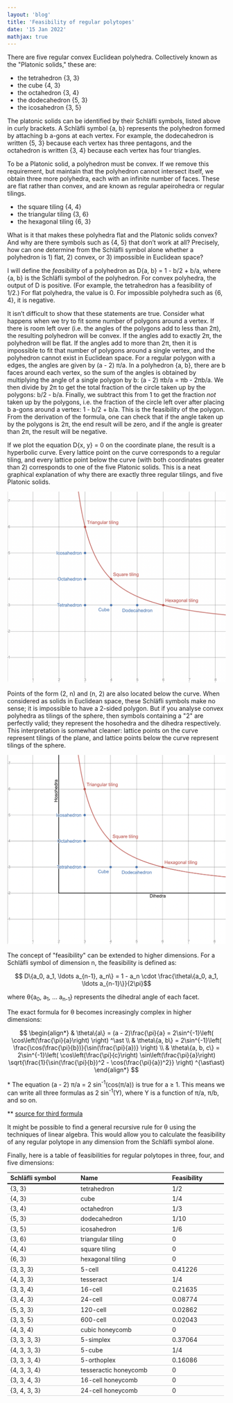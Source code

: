 ```yaml
---
layout: 'blog'
title: 'Feasibility of regular polytopes'
date: '15 Jan 2022'
mathjax: true
---
```


<style>
  .content img {
    width: min(100%, 600px);
  }

  table { border-collapse: collapse; }
  th { border-bottom: 2px solid black; }
  td { border-bottom: 1px solid lightgray; }

  th, td {
    padding-right: 50px;
  }
</style>

There are five regular convex Euclidean polyhedra. Collectively known as the "Platonic solids," these are:

* the tetrahedron {3, 3}
* the cube {4, 3}
* the octahedron {3, 4}
* the dodecahedron {5, 3}
* the icosahedron {3, 5}

The platonic solids can be identified by their Schläfli symbols, listed above in curly brackets. A Schläfli symbol {a, b} represents the polyhedron formed by attaching b a-gons at each vertex. For example, the dodecahedron is written {5, 3} because each vertex has three pentagons, and the octahedron is written {3, 4} because each vertex has four triangles.

To be a Platonic solid, a polyhedron must be convex. If we remove this requirement, but maintain that the polyhedron cannot intersect itself, we obtain three more polyhedra, each with an infinite number of faces. These are flat rather than convex, and are known as regular apeirohedra or regular tilings.

* the square tiling {4, 4}
* the triangular tiling {3, 6}
* the hexagonal tiling {6, 3}

What is it that makes these polyhedra flat and the Platonic solids convex? And why are there symbols such as {4, 5} that don’t work at all? Precisely, how can one determine from the Schläfli symbol alone whether a polyhedron is 1) flat, 2) convex, or 3) impossible in Euclidean space?

I will define the _feasibility_ of a polyhedron as D{a, b} = 1 - b/2 + b/a, where {a, b} is the Schläfli symbol of the polyhedron. For convex polyhedra, the output of D is positive. (For example, the tetrahedron has a feasibility of 1/2.) For flat polyhedra, the value is 0. For impossible polyhedra such as {6, 4}, it is negative.

It isn’t difficult to show that these statements are true. Consider what happens when we try to fit some number of polygons around a vertex. If there is room left over (i.e. the angles of the polygons add to less than 2π), the resulting polyhedron will be convex. If the angles add to exactly 2π, the polyhedron will be flat. If the angles add to more than 2π, then it is impossible to fit that number of polygons around a single vertex, and the polyhedron cannot exist in Euclidean space. For a regular polygon with a edges, the angles are given by (a - 2) π/a. In a polyhedron {a, b}, there are b faces around each vertex, so the sum of the angles is obtained by multiplying the angle of a single polygon by b: (a - 2) πb/a = πb - 2πb/a. We then divide by 2π to get the total fraction of the circle taken up by the polygons: b/2 - b/a. Finally, we subtract this from 1 to get the fraction _not_ taken up by the polygons, i.e. the fraction of the circle left over after placing b a-gons around a vertex: 1 - b/2 + b/a. This is the feasibility of the polygon. From the derivation of the formula, one can check that if the angle taken up by the polygons is 2π, the end result will be zero, and if the angle is greater than 2π, the result will be negative.

If we plot the equation D{x, y} = 0 on the coordinate plane, the result is a hyperbolic curve. Every lattice point on the curve corresponds to a regular tiling, and every lattice point below the curve (with both coordinates greater than 2) corresponds to one of the five Platonic solids. This is a neat graphical explanation of why there are exactly three regular tilings, and five Platonic solids.

![hyperbola graph with platonic solids labeled](hyperbola-1.png)

Points of the form (2, n) and (n, 2) are also located below the curve. When considered as solids in Euclidean space, these Schläfli symbols make no sense; it is impossible to have a 2-sided polygon. But if you analyse convex polyhedra as tilings of the sphere, then symbols containing a "2" are perfectly valid; they represent the hosohedra and the dihedra respectively. This interpretation is somewhat cleaner: lattice points on the curve represent tilings of the plane, and lattice points below the curve represent tilings of the sphere.

![hyperbola graph with platonic solids, hosohedra, and dihedra labeled](hyperbola-2.png)

The concept of "feasibility" can be extended to higher dimensions. For a Schläfli symbol of dimension n, the feasibility is defined as:

$$ D\{a_0, a_1, \ldots a_{n-1}, a_n\} = 1 - a_n \cdot \frac{\theta\{a_0, a_1, \ldots a_{n-1}\}}{2\pi}$$

where θ{a<sub>0</sub>, a<sub>1</sub>, ... a<sub>n-1</sub>} represents the dihedral angle of each facet.

The exact formula for θ becomes increasingly complex in higher dimensions:

$$ \begin{align*}
  & \theta\{a\} = (a - 2)\frac{\pi}{a} = 2\sin^{-1}\left( \cos\left(\frac{\pi}{a}\right) \right) ^\ast \\
  & \theta\{a, b\} = 2\sin^{-1}\left( \frac{\cos(\frac{\pi}{b})}{\sin(\frac{\pi}{a})} \right) \\
  & \theta\{a, b, c\} = 2\sin^{-1}\left( \cos\left(\frac{\pi}{c}\right) \sin\left(\frac{\pi}{a}\right)
    \sqrt{\frac{1}{\sin(\frac{\pi}{b})^2 - \cos(\frac{\pi}{a})^2}} \right) ^{\ast\ast}
\end{align*} $$

\* The equation (a - 2) π/a = 2 sin<sup>-1</sup>(cos(π/a)) is true for a ≥ 1. This means we can write all three formulas as 2 sin<sup>-1</sup>(Y), where Y is a function of π/a, π/b, and so on.

** [source for third formula](https://math.stackexchange.com/questions/2748840/dichoral-angle-in-4d-platonic-solid-from-schlafli-symbol/2750226#2750226)

It might be possible to find a general recursive rule for θ using the techniques of linear algebra. This would allow you to calculate the feasibility of any regular polytope in any dimension from the Schläfli symbol alone.

Finally, here is a table of feasibilities for regular polytopes in three, four, and five dimensions:

Schläfli symbol | Name | Feasibility
:-- | :-- | :--
{3, 3} | tetrahedron | 1/2
{4, 3} | cube | 1/4
{3, 4} | octahedron | 1/3
{5, 3} | dodecahedron | 1/10
{3, 5} | icosahedron | 1/6
{3, 6} | triangular tiling | 0
{4, 4} | square tiling | 0
{6, 3} | hexagonal tiling | 0
{3, 3, 3} | 5-cell | 0.41226
{4, 3, 3} | tesseract | 1/4
{3, 3, 4} | 16-cell | 0.21635
{3, 4, 3} | 24-cell | 0.08774
{5, 3, 3} | 120-cell | 0.02862
{3, 3, 5} | 600-cell | 0.02043
{4, 3, 4} | cubic honeycomb | 0
{3, 3, 3, 3} | 5-simplex | 0.37064
{4, 3, 3, 3} | 5-cube | 1/4
{3, 3, 3, 4} | 5-orthoplex | 0.16086
{4, 3, 3, 4} | tesseractic honeycomb | 0
{3, 3, 4, 3} | 16-cell honeycomb | 0
{3, 4, 3, 3} | 24-cell honeycomb | 0

